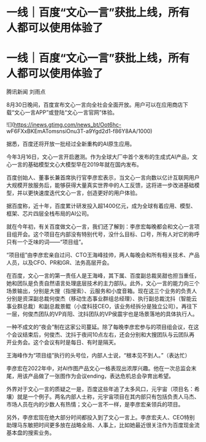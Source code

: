 # 一线｜百度“文心一言”获批上线，所有人都可以使用体验了

# 一线｜百度“文心一言”获批上线，所有人都可以使用体验了

腾讯新闻 刘雨点

8月30日晚间，百度宣布文心一言向全社会全面开放。用户可以在应用商店下载“文心一言APP”或登陆“文心一言官网”体验。

![](https://inews.gtimg.com/news_bt/Oot6hc-
wF6FXxBKEmATomsnsiOnu3T-a9Ygd2d1-f86Y8AA/1000)

据悉，百度还将开放一批经过全新重构的AI原生应用。

今年3月16日，文心一言开启邀测。作为全球大厂中首个发布的生成式AI产品，文心一言的基础模型文心大模型早在2019年就在国内发布。

百度创始人、董事长兼首席执行官李彦宏表示，当文心一言向数以亿计互联网用户大规模开放服务后，能够获得大量真实世界中的人工反馈，这将进一步改进基础模型，并以更快速度迭代文心一言，创造更好的用户体验。

据百度称，近十年，百度累计研发投入超1400亿元，成为全球有着应用、模型、框架、芯片四层全栈布局的AI公司。

就在今年初，有关百度做文心一言，我们还了解到：李彦宏每晚都会和文心一言项目组开会。这个项目在内部没有特别代号，没什么目标、口号，所有人对它的称呼只有一个乏味的词——“项目组”。

“项目组”由李彦宏亲自过问、CTO王海峰挂帅，两人每晚会和所有相关技术、产品人员，以及CFO、PR和GR、法务高层开会。

在百度，文心一言的第一责任人是王海峰，其下属、百度副总裁吴甜也担当重任，她和团队是负责自然语言处理底层技术的主力部队。此外，文心一言的能力向三个场景输出，分别是大搜（指搜索）、云服务和小度音箱。现在这三个业务的负责人分别是资深副总裁何俊杰（移动生态事业群组总经理）、执行副总裁沈抖（智能云事业群总裁）和副总裁景鲲（小度科技CEO，该业务经拆分是独立公司）。再往下一层，何俊杰团队的VP肖阳、沈抖团队的VP侯震宇也是场景落地的具体执行人。

一种不成文的“夜会”制在这家公司蔓延。除了每晚李彦宏参与的项目组会议，在这个会议结束后，何俊杰、沈抖于夜间10点左右，还会分别和大搜团队与云团队再开业务会。这个会议有时是每日、有时是隔天。

王海峰作为“项目组”执行的头号位，内部人士说，“根本见不到人。”（表达忙）

李彦宏在2022年中，对AI作图产品文心一格表现出浓厚兴趣。他在一次总监会末尾，用该产品做了一张图作为会议ending，表达危机总会孕育出希望。

外界对于文心一言的质疑之一是，百度这些年追了太多风口，元宇宙（项目名：希壤）就是一个例子。两名内部人士称，元宇宙项目在其内部只有包括负责人马杰、市场人员在内的少数人有热情；文心一言不一样，是李彦宏亲领兵的项目。

另外，李彦宏现在绝大部分时间都投入到了文心一言上。李彦宏夫人、CEO特别助理马东敏把时间更多放在战略全局、人事上，比如她最近很关注作为百度现金流基本盘的搜索业务。

